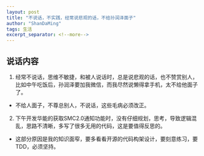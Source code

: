 ```yaml
---
layout: post
title: "不说话，不实践，经常说悲观的话，不给孙润泽面子"
author: "ShanDaMing"
tags: 生活
excerpt_separator: <!--more-->
---
```


## 说话内容
1. 经常不说话，<!--more-->思维不敏捷，和被人说话时，总是说悲观的话，也不赞赏别人，比如中午吃饭后，孙润泽要加我微信，而我尽然说懒得拿手机，太不给他面子了。
* 不给人面子，不尊总别人，不说话，这些毛病必须改正。

2. 下午开发华能的获取SMC2.0通知功能时，没有仔细规划，思考，导致逻辑混乱，思路不清晰，多写了很多无用的代码，这是要值得反思的。
* 这部分原因是我的知识面窄，要多看看开源的代码构架设计，要刻意练习，要TDD，必须坚持。
